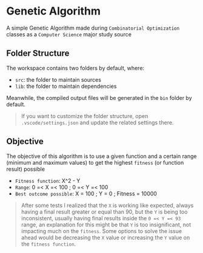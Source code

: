 # Genetic Algorithm

A simple Genetic Algorithm made during `Combinatorial Optimization` classes as a `Computer Science` major study source

## Folder Structure

The workspace contains two folders by default, where:

- `src`: the folder to maintain sources
- `lib`: the folder to maintain dependencies

Meanwhile, the compiled output files will be generated in the `bin` folder by default.

> If you want to customize the folder structure, open `.vscode/settings.json` and update the related settings there.

## Objective

The objective of this algorithm is to use a given function and a certain range (minimum and maximum values) to get the highest `fitness` (or function result) possible

- `Fitness function`: X^2 - Y
- `Range`: 0 =< X =< 100 ; 0 =< Y =< 100
- `Best outcome possible`: X = 100 ; Y = 0 ; Fitness = 10000

> After some tests I realized that the `X` is working like expected, always having a final result greater or equal than 90, but the `Y` is being too inconsistent, usually having final results inside the `0 =< Y =< 93` range, an explanation for this might be that `Y` is too insignificant, not impacting much on the `fitness`.
> Some options to solve the issue ahead would be decreasing the `X` value or increasing the `Y` value on the `fitness function`.  